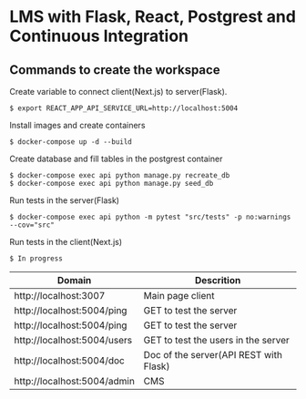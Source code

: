 # LMS with Flask, React, Postgrest and Continuous Integration

## Commands to create the workspace

Create variable to connect client(Next.js) to server(Flask).

`$ export REACT_APP_API_SERVICE_URL=http://localhost:5004`

Install images and create containers

`$ docker-compose up -d --build`

Create database and fill tables in the postgrest container

```
$ docker-compose exec api python manage.py recreate_db
$ docker-compose exec api python manage.py seed_db
```

Run tests in the server(Flask)

`$ docker-compose exec api python -m pytest "src/tests" -p no:warnings --cov="src"`

Run tests in the client(Next.js)

`$ In progress`

Domain | Descrition
------------ | -------------
http://localhost:3007  | Main page client
http://localhost:5004/ping | GET to test the server
http://localhost:5004/ping | GET to test the server
http://localhost:5004/users | GET to test the users in the server
http://localhost:5004/doc | Doc of the server(API REST with Flask)
http://localhost:5004/admin | CMS
